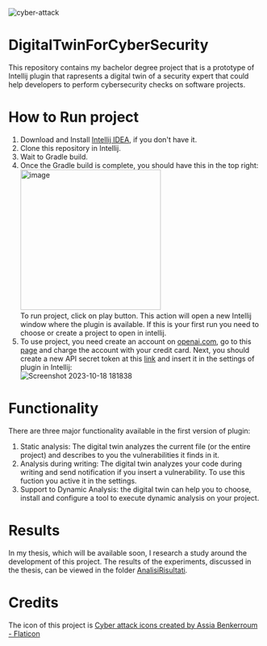 ![cyber-attack](https://github.com/frankzamma/DigitalTwinForCyberSecurity/assets/65612000/9d2ed0e8-d717-4ae2-bd48-7290b4be778e)
# DigitalTwinForCyberSecurity
This repository contains my bachelor degree project that is a prototype of Intellij plugin that rapresents a digital twin of a security expert that could help developers to perform cybersecurity checks on software projects.

# How to Run project
1. Download and Install [Intellij IDEA](https://www.jetbrains.com/idea/download/), if you don't have it.
2. Clone this repository in Intellij.
3. Wait to Gradle build.
4.  Once the Gradle build is complete, you should have this in the top right:<br>
   <img width="278" alt="image" src="https://github.com/frankzamma/DigitalTwinForCyberSecurity/assets/65612000/410b1f61-cd72-4261-912a-e1ceb8adfc59"><br>
   To run project, click on play button. This action will open a new Intellij window where the plugin is available. If this is your first run you need to choose or create a project to open in intellij.
5. To use project, you need create an account on <a href="openai.com">openai.com</a>, go to this [page](https://platform.openai.com/account/billing/overview) and charge the account with your credit card. Next, you should create a new API secret token at this [link](https://platform.openai.com/account/api-keys) and insert it in the settings of plugin in Intellij: <br>
![Screenshot 2023-10-18 181838](https://github.com/frankzamma/DigitalTwinForCyberSecurity/assets/65612000/422d3901-699a-4529-8fb5-98896e16814a)
# Functionality
There are three major functionality available in the first version of plugin:
1. Static analysis: The digital twin analyzes the current file (or the entire project) and describes to you the vulnerabilities it finds in it.
2. Analysis during writing: The digital twin analyzes your code during writing and send notification if you insert a vulnerability. To use this fuction you active it in the settings.
3. Support to Dynamic Analysis: the digital twin can help you to choose, install and configure a tool to execute dynamic analysis on your project.

# Results
In my thesis, which will be available soon, I research a study around the development of this project. The results of the experiments, discussed in the thesis, can be viewed in the folder [AnalisiRisultati](https://github.com/frankzamma/DigitalTwinForCyberSecurity/).

# Credits
The icon of this project is <a href="https://www.flaticon.com/free-icons/cyber-attack" title="cyber attack icons">Cyber attack icons created by Assia Benkerroum  - Flaticon</a>

    
